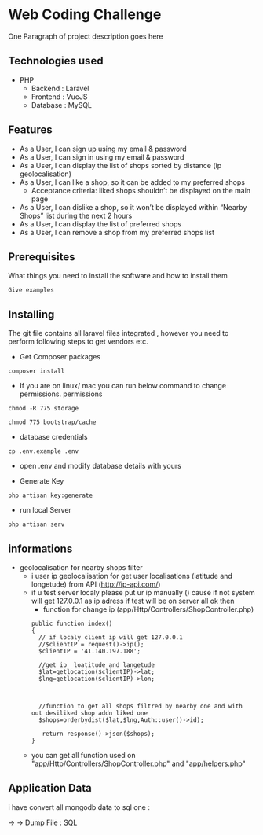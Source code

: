 

# Web Coding Challenge

One Paragraph of project description goes here

## Technologies used

- PHP
  - Backend : Laravel
  - Frontend : VueJS
  - Database : MySQL

## Features
- As a User, I can sign up using my email & password
- As a User, I can sign in using my email & password
- As a User, I can display the list of shops sorted by distance (ip geolocalisation)
- As a User, I can like a shop, so it can be added to my preferred shops
  - Acceptance criteria: liked shops shouldn’t be displayed on the main page
- As a User, I can dislike a shop, so it won’t be displayed within “Nearby Shops” list during the next 2 hours
- As a User, I can display the list of preferred shops
- As a User, I can remove a shop from my preferred shops list

## Prerequisites

What things you need to install the software and how to install them

```
Give examples
```

## Installing

The git file contains all laravel files integrated , however you need to perform following steps to get vendors etc.

- Get Composer packages
```
composer install
```
- If you are on linux/ mac you can run below command to change permissions.
permissions
```
chmod -R 775 storage
```
```
chmod 775 bootstrap/cache
```
- database credentials
```
cp .env.example .env
```
- open .env and modify database details with yours

- Generate Key
```
php artisan key:generate
```

- run local Server
```
php artisan serv
```


## informations

- geolocalisation for nearby shops filter
  - i user ip geolocalisation for get user localisations (latitude and longetude) from API (http://ip-api.com/)
  - if u test server localy please put ur ip manually () cause if not system will get 127.0.0.1 as ip adress if test will be on server all ok then
    - function for change ip (app/Http/Controllers/ShopController.php)
    ```
    public function index()
    {
      // if localy client ip will get 127.0.0.1
      //$clientIP = request()->ip();
      $clientIP = '41.140.197.188';

      //get ip  loatitude and langetude
      $lat=getlocation($clientIP)->lat;
      $lng=getlocation($clientIP)->lon;



      //function to get all shops filtred by nearby one and with out desiliked shop addn liked one
      $shops=orderbydist($lat,$lng,Auth::user()->id);

       return response()->json($shops);
    }
    ```
  - you can get all function used on "app/Http/Controllers/ShopController.php" and "app/helpers.php"

## Application Data

  i have convert all mongodb data to sql one :

  → → Dump File : <a href="https://packagist.org/packages/laravel/framework">SQL</a>
